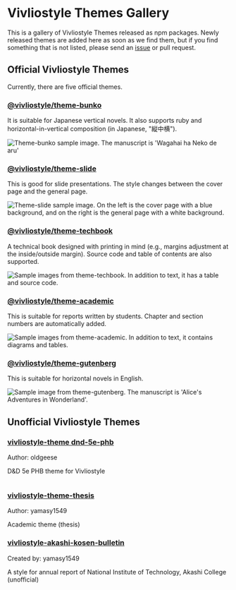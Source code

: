# Vivliostyle Themes Gallery

This is a gallery of Vivliostyle Themes released as npm packages. Newly released themes are added here as soon as we find them, but if you find something that is not listed, please send an [issue](https://github.com/vivliostyle/themes/issues) or pull request.

## Official Vivliostyle Themes

Currently, there are five official themes.

### [@vivliostyle/theme-bunko](https://www.npmjs.com/package/@vivliostyle/theme-bunko)

It is suitable for Japanese vertical novels. It also supports ruby and horizontal-in-vertical composition (in Japanese, "縦中横").

<img src="./assets/official-bunko.png" alt="Theme-bunko sample image. The manuscript is 'Wagahai ha Neko de aru'" style="max-width:500px">

### [@vivliostyle/theme-slide](https://www.npmjs.com/package/@vivliostyle/theme-slide)

This is good for slide presentations. The style changes between the cover page and the general page.

<img src="./assets/official-slide.png" alt="Theme-slide sample image. On the left is the cover page with a blue background, and on the right is the general page with a white background." style="max-width:500px">

### [@vivliostyle/theme-techbook](https://www.npmjs.com/package/@vivliostyle/theme-techbook)

A technical book designed with printing in mind (e.g., margins adjustment at the inside/outside margin). Source code and table of contents are also supported.

<img src="./assets/official-techbook.png" alt="Sample images from theme-techbook. In addition to text, it has a table and source code." style="max-width:500px">

### [@vivliostyle/theme-academic](https://www.npmjs.com/package/@vivliostyle/theme-academic)

This is suitable for reports written by students. Chapter and section numbers are automatically added.

<img src="./assets/official-academic.png" alt="Sample images from theme-academic. In addition to text, it contains diagrams and tables." style="max-width:500px">

### [@vivliostyle/theme-gutenberg](https://www.npmjs.com/package/@vivliostyle/theme-gutenberg)

This is suitable for horizontal novels in English.

<img src="./assets/official-gutenberg.png" alt="Sample image from theme-gutenberg. The manuscript is 'Alice's Adventures in Wonderland'." style="max-width:500px">

## Unofficial Vivliostyle Themes

### [vivliostyle-theme dnd-5e-phb](https://www.npmjs.com/package/vivliostyle-theme-dnd-5e-phb)

Author: oldgeese

D&D 5e PHB theme for Vivliostyle

<img src="https://raw.githubusercontent.com/oldgeese/vivliostyle-theme-dnd5e-phb/HEAD/example/sample.png" alt="" style="max-width:500px">

### [vivliostyle-theme-thesis](https://www.npmjs.com/package/vivliostyle-theme-thesis)

Author: yamasy1549

Academic theme (thesis)

### [vivliostyle-akashi-kosen-bulletin](https://www.npmjs.com/package/vivliostyle-akashi-kosen-bulletin)

Created by: yamasy1549

A style for annual report of National Institute of Technology, Akashi College (unofficial)
